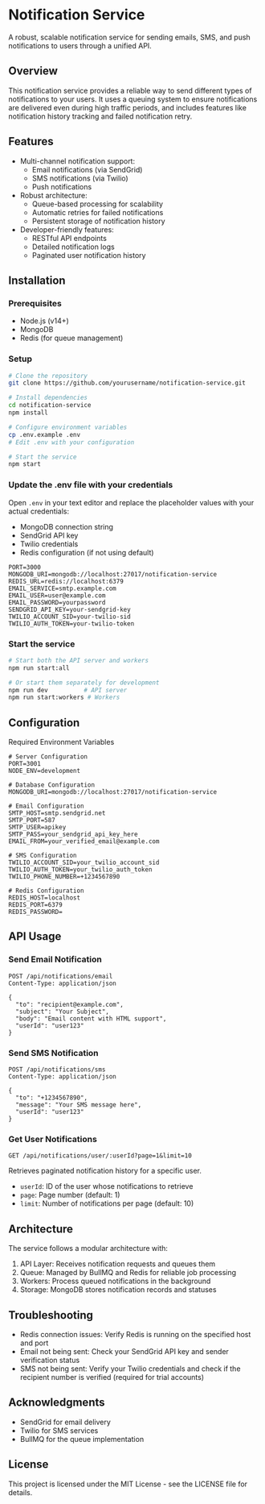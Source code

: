 # Notification Service
A robust, scalable notification service for sending emails, SMS, and push notifications to users through a unified API.

## Overview
This notification service provides a reliable way to send different types of notifications to your users. It uses a queuing system to ensure notifications are delivered even during high traffic periods, and includes features like notification history tracking and failed notification retry.

## Features
- Multi-channel notification support:
  - Email notifications (via SendGrid)
  - SMS notifications (via Twilio)
  - Push notifications
- Robust architecture:
  - Queue-based processing for scalability
  - Automatic retries for failed notifications
  - Persistent storage of notification history
- Developer-friendly features:
  - RESTful API endpoints
  - Detailed notification logs
  - Paginated user notification history

## Installation

### Prerequisites
- Node.js (v14+)
- MongoDB
- Redis (for queue management)

### Setup
```bash
# Clone the repository
git clone https://github.com/yourusername/notification-service.git

# Install dependencies
cd notification-service
npm install

# Configure environment variables
cp .env.example .env
# Edit .env with your configuration

# Start the service
npm start
```

### Update the .env file with your credentials
Open `.env` in your text editor and replace the placeholder values with your actual credentials:

- MongoDB connection string
- SendGrid API key
- Twilio credentials
- Redis configuration (if not using default)

```env
PORT=3000
MONGODB_URI=mongodb://localhost:27017/notification-service
REDIS_URL=redis://localhost:6379
EMAIL_SERVICE=smtp.example.com
EMAIL_USER=user@example.com
EMAIL_PASSWORD=yourpassword
SENDGRID_API_KEY=your-sendgrid-key
TWILIO_ACCOUNT_SID=your-twilio-sid
TWILIO_AUTH_TOKEN=your-twilio-token
```

### Start the service
```bash
# Start both the API server and workers
npm run start:all

# Or start them separately for development
npm run dev          # API server
npm run start:workers # Workers
```

## Configuration
Required Environment Variables
```env
# Server Configuration
PORT=3001
NODE_ENV=development

# Database Configuration
MONGODB_URI=mongodb://localhost:27017/notification-service

# Email Configuration
SMTP_HOST=smtp.sendgrid.net
SMTP_PORT=587
SMTP_USER=apikey
SMTP_PASS=your_sendgrid_api_key_here
EMAIL_FROM=your_verified_email@example.com

# SMS Configuration
TWILIO_ACCOUNT_SID=your_twilio_account_sid
TWILIO_AUTH_TOKEN=your_twilio_auth_token
TWILIO_PHONE_NUMBER=+1234567890

# Redis Configuration
REDIS_HOST=localhost
REDIS_PORT=6379
REDIS_PASSWORD=
```

## API Usage

### Send Email Notification
```http
POST /api/notifications/email
Content-Type: application/json

{
  "to": "recipient@example.com",
  "subject": "Your Subject",
  "body": "Email content with HTML support",
  "userId": "user123"
}
```

### Send SMS Notification
```http
POST /api/notifications/sms
Content-Type: application/json

{
  "to": "+1234567890",
  "message": "Your SMS message here",
  "userId": "user123"
}
```

### Get User Notifications
```http
GET /api/notifications/user/:userId?page=1&limit=10
```

Retrieves paginated notification history for a specific user.
- `userId`: ID of the user whose notifications to retrieve
- `page`: Page number (default: 1)
- `limit`: Number of notifications per page (default: 10)

## Architecture
The service follows a modular architecture with:
1. API Layer: Receives notification requests and queues them
2. Queue: Managed by BullMQ and Redis for reliable job processing
3. Workers: Process queued notifications in the background
4. Storage: MongoDB stores notification records and statuses

## Troubleshooting
- Redis connection issues: Verify Redis is running on the specified host and port
- Email not being sent: Check your SendGrid API key and sender verification status
- SMS not being sent: Verify your Twilio credentials and check if the recipient number is verified (required for trial accounts)

## Acknowledgments
- SendGrid for email delivery
- Twilio for SMS services
- BullMQ for the queue implementation

## License
This project is licensed under the MIT License - see the LICENSE file for details.